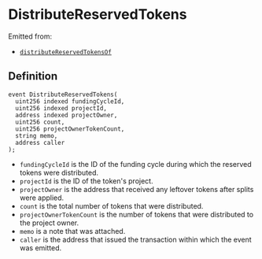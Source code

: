 # DistributeReservedTokens

Emitted from:

* [`distributeReservedTokensOf`](../write/distributereservedtokensof.md)

## Definition

```solidity
event DistributeReservedTokens(
  uint256 indexed fundingCycleId,
  uint256 indexed projectId,
  address indexed projectOwner,
  uint256 count,
  uint256 projectOwnerTokenCount,
  string memo,
  address caller
);
```

* `fundingCycleId` is the ID of the funding cycle during which the reserved tokens were distributed.
* `projectId` is the ID of the token's project.
* `projectOwner` is the address that received any leftover tokens after splits were applied.
* `count` is the total number of tokens that were distributed.
* `projectOwnerTokenCount` is the number of tokens that were distributed to the project owner.
* `memo` is a note that was attached.
* `caller` is the address that issued the transaction within which the event was emitted.